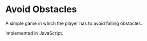 # Avoid Obstacles

A simple game in which the player has to avoid falling obstacles.

Implemented in JavaScript.
